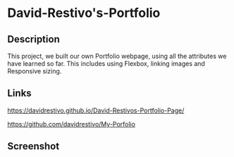 # David-Restivo's-Portfolio

## Description
This project, we built our own Portfolio webpage, using all the attributes we have learned so far. This includes using Flexbox, linking images and Responsive sizing.

## Links

https://davidrestivo.github.io/David-Restivos-Portfolio-Page/


https://github.com/davidrestivo/My-Porfolio

## Screenshot